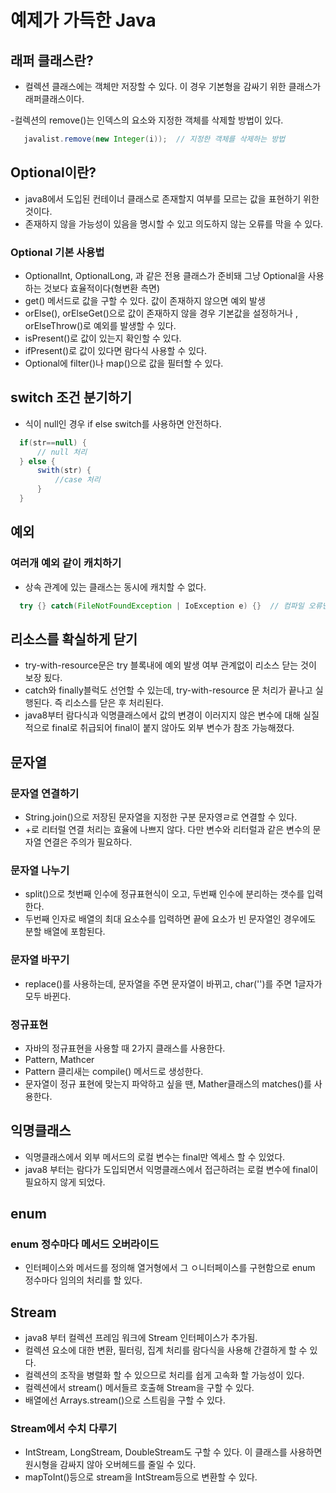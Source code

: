 # 예제가 가득한 Java
## 래퍼 클래스란?
  - 컬렉션 클래스에는 객체만 저장할 수 있다. 이 경우 기본형을 감싸기 위한 클래스가 래퍼클래스이다. 

  -컬렉션의 remove()는 인덱스의 요소와 지정한 객체를 삭제할 방법이 있다.

 ```java
    javalist.remove(new Integer(i));  // 지정한 객체를 삭제하는 방법
 ```
## Optional이란?
  - java8에서 도입된 컨테이너 클래스로 존재할지 여부를 모르는 값을 표현하기 위한 것이다.
  - 존재하지 않을 가능성이 있음을 명시할 수 있고 의도하지 않는 오류를 막을 수 있다. 
### Optional 기본 사용법
  - OptionalInt, OptionalLong, 과 같은 전용 클래스가 준비돼 그냥 Optional을 사용하는 것보다 효율적이다(형변환 측면)
  - get() 메서드로 값을 구할 수 있다. 값이 존재하지 않으면 예외 발생
  - orElse(), orElseGet()으로 값이 존재하지 않을 경우 기본값을 설정하거나 , orElseThrow()로 예외를 발생할 수 있다. 
  - isPresent()로 값이 있는지 확인할 수 있다. 
  - ifPresent()로 값이 있다면 람다식 사용할 수 있다. 
  - Optional에 filter()나 map()으로 값을 필터할 수 있다. 
## switch 조건 분기하기
  - 식이 null인 경우 if else switch를 사용하면 안전하다.
  ```java
    if(str==null) {
        // null 처리
    } else {
        swith(str) {
            //case 처리
        }
    }
  ```
## 예외
### 여러개 예외 같이 캐치하기
  - 상속 관계에 있는 클래스는 동시에 캐치할 수 없다.
  ```java
    try {} catch(FileNotFoundException | IoException e) {}  // 컴파일 오류난다.
  ```
## 리소스를 확실하게 닫기
  - try-with-resource문은 try 블록내에 예외 발생 여부 관계없이 리소스 닫는 것이 보장 됬다. 
  - catch와 finally블럭도 선언할 수 있는데, try-with-resource 문 처리가 끝나고 실행된다. 즉 리소스를 닫은 후 처리된다. 
  - java8부터 람다식과 익명클래스에서 값의 변경이 이러지지 않은 변수에 대해 실질적으로 final로 취급되어 final이 붙지 않아도 외부 변수가 참조 가능해졌다.
## 문자열
### 문자열 연결하기
  - String.join()으로 저장된 문자열을 지정한 구분 문자영ㄹ로 연결할 수 있다.
  - +로 리터럴 연결 처리는 효율에 나쁘지 않다. 다만 변수와 리터럴과 같은 변수의 문자열 연결은 주의가 필요하다.
### 문자열 나누기
  - split()으로 첫번째 인수에 정규표현식이 오고, 두번째 인수에 분리하는 갯수를 입력한다. 
  - 두번째 인자로 배열의 최대 요소수를 입력하면 끝에 요소가 빈 문자열인 경우에도 분할 배열에 포함된다. 
### 문자열 바꾸기
  - replace()를 사용하는데, 문자열을 주면 문자열이 바뀌고, char('')를 주면 1글자가 모두 바뀐다.
### 정규표현
  - 자바의 정규표현을 사용할 때 2가지 클래스를 사용한다.
  - Pattern, Mathcer
  - Pattern 클리새는 compile() 메서드로 생성한다. 
  - 문자열이 정규 표현에 맞는지 파악하고 싶을 땐, Mather클래스의 matches()를 사용한다. 

## 익명클래스
  - 익명클래스에서 외부 메서드의 로컬 변수는 final만 엑세스 할 수 있었다.
  - java8 부터는 람다가 도입되면서 익명클래스에서 접근하려는 로컬 변수에 final이 필요하지 않게 되었다. 
 
## enum
### enum 정수마다 메서드 오버라이드
  - 인터페이스와 메서드를 정의해 열거형에서 그 ㅇ니터페이스를 구현함으로 enum 정수마다 임의의 처리를 할 있다.

## Stream
  - java8 부터 컬렉션 프레임 워크에 Stream 인터페이스가 추가됨.
  - 컬렉션 요소에 대한 변환, 필터링, 집계 처리를 람다식을 사용해 간결하게 할 수 있다. 
  - 컬렉션의 조작을 병렬화 할 수 있으므로 처리를 쉽게 고속화 할 가능성이 있다. 
  - 컬렉션에서 stream() 메서들르 호출해 Stream을 구할 수 있다.
  - 배열에선 Arrays.stream()으로 스트림을 구할 수 있다.
### Stream에서 수치 다루기
  - IntStream, LongStream, DoubleStream도 구할 수 있다. 이 클래스를 사용하면 원시형을 감싸지 않아 오버헤드를 줄일 수 있다. 
  - mapToInt()등으로 stream을 IntStream등으로 변환할 수 있다.  


